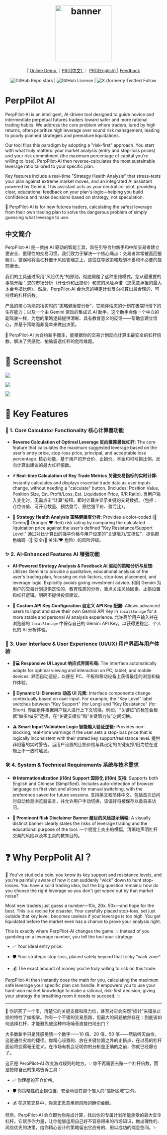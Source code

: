 <h1 align="center">
  <a href="https://perppilot.iamkane.com">
    <img src="asset/perppilot_ai.jpg?raw=true" width="180" height="180" alt="banner" /><br>
  </a>
</h1>

<p align="center"> | <a href="https://perppilot.iamkane.com/"> Online Demo </a> ｜<a href="./docs/README.zh.md">PRD(中文) </a> ｜ <a href="./docs/README.en.md">PRD(English) </a> |  <a href="https://github.com/szkane/PerpPilot-A/issues">Feedback</a><br></p>

<div align="center">
  
![GitHub Repo stars](https://img.shields.io/github/stars/szkane/PerpPilot-AI) | ![GitHub License](https://img.shields.io/github/license/szkane/PerpPilot-AI) | ![X (formerly Twitter) Follow](https://img.shields.io/twitter/follow/szkane) 
</div>

# PerpPilot AI

PerpPilot-AI is an intelligent, AI-driven tool designed to guide novice and intermediate perpetual futures traders toward safer and more rational trading habits. We address the core problem where traders, lured by high returns, often prioritize high leverage over sound risk management, leading to poorly planned strategies and premature liquidations.

Our tool flips this paradigm by adopting a "risk-first" approach. You start with what truly matters: your market analysis (entry and stop-loss prices) and your risk commitment (the maximum percentage of capital you're willing to lose). PerpPilot-AI then reverse-calculates the most sustainable leverage ratio tailored to your specific plan.

Key features include a real-time "Strategy Health Analysis" that stress-tests your plan against extreme market moves, and an integrated AI assistant powered by Gemini. This assistant acts as your neutral co-pilot, providing clear, educational feedback on your plan's logic—helping you build confidence and make decisions based on strategy, not speculation.

🎯 PerpPilot-AI is for new futures traders, calculating the safest leverage from their own trading plan to solve the dangerous problem of simply guessing what leverage to use.

## 中文简介

PerpPilot-AI 是一款由 AI 驱动的智能工具，旨在引导合约新手和中阶交易者建立更安全、更理性的交易习惯。我们致力于解决一个核心痛点：交易者常常被高回报吸引，错误地将高杠杆置于风险管理之上，这往往导致策略规划不善和不必要的提前爆仓。

我们的工具通过采用“风险优先”的原则，彻底颠覆了这种思维模式。您从最重要的事情开始：您的市场分析（开仓价和止损价）和您的风险承诺（您愿意承担的最大本金亏损比例）。然后，PerpPilot-AI 会为您的特定计划反向推算出最合理的、可持续的杠杆倍数。

产品的核心功能包括实时的“策略健康度分析”，它能评估您的计划在极端行情下的生存能力；以及一个由 Gemini 驱动的集成式 AI 助手。这个助手会像一个中立的副驾驶一样，为您的策略逻辑提供清晰、具有教育意义的反馈——帮助您建立信心，并基于策略而非侥幸来做出决策。

🎯 PerpPilot-AI 为合约新手而生，能根据你的交易计划反向计算出最安全的杠杆倍数，解决了凭感觉、拍脑袋选杠杆的危险难题。

# 🌠 Screenshot

![](asset/screenshot_1.png)

![](asset/screenshot_2.png)

![](asset/screenshot_3.png)

# 🌟 Key Features

### 🧮 1. Core Calculator Functionality 核心计算器功能

- **Reverse Calculation of Optimal Leverage 反向推算最优杠杆:**
  The core feature that calculates the maximum suggested leverage based on the user's entry price, stop-loss price, principal, and acceptable loss percentage.
  核心功能，基于用户的开仓价、止损价、本金和可亏损比例，反向计算出建议的最大杠杆倍数。

- **⚡ Real-time Calculation of Key Trade Metrics 关键交易指标的实时计算:**
  Instantly calculates and displays essential trade data as user inputs change, without needing a "calculate" button. (Includes: Position Value, Position Size, Est. Profit/Loss, Est. Liquidation Price, R/R Ratio).
  当用户输入变化时，无需点击“计算”按钮，即时计算并显示关键的交易数据。（包括：仓位价值、可开仓数量、预估盈亏、预估强平价、盈亏比）。

- **🚦 Strategy Health Analysis 策略健康度分析:**
  Provides a color-coded (💚 Green/🧡 Orange/ ❤️ Red) risk rating by comparing the calculated liquidation price against the user's defined "Key Resistance/Support Level."
  通过对比计算出的强平价格与用户设定的“关键阻力/支撑位”，提供颜色编码（💚 安全/🧡 关注/❤️ 危险）的风险评级。

### ✨ 2. AI-Enhanced Features AI 增强功能

- **AI-Powered Strategy Analysis & Feedback AI 驱动的策略分析与反馈:**
  Utilizes Gemini to provide a qualitative, educational analysis of the user's trading plan, focusing on risk factors, stop-loss placement, and leverage logic. Explicitly avoids giving investment advice.
  利用 Gemini 为用户的交易计划提供定性的、教育性质的分析，重点关注风险因素、止损设置和杠杆逻辑。明确不提供投资建议。

- **🔑 Custom API Key Configuration 自定义 API Key 配置:**
  Allows advanced users to input and save their own Gemini API Key in `localStorage` for a more stable and personal AI analysis experience.
  允许高阶用户输入并在浏览器的 `localStorage` 中保存自己的 Gemini API Key，以获得更稳定、个人化的 AI 分析体验。

### 🎨 3. User Interface & User Experience (UI/UX) 用户界面与用户体验

- **📱💻 Responsive UI Layout 响应式界面布局:**
  The interface automatically adapts for optimal viewing and interaction on PC, tablet, and mobile devices.
  界面自动适应，以便在 PC、平板和移动设备上获得最佳的浏览和操作体验。

- **🔄 Dynamic UI Elements 动态 UI 元素:**
  Interface components change contextually based on user input. For example, the "Key Level" label switches between "Key Support" (for Long) and "Key Resistance" (for Short).
  界面组件根据用户输入进行上下文切换。例如，“关键位”的标签会根据“做多/做空”选择，在“关键支撑位”和“关键阻力位”之间切换。

- **⚠️ Smart Input Validation Logic 智能输入验证逻辑:**
  Provides non-blocking, real-time warnings if the user sets a stop-loss price that is logically inconsistent with their stated key support/resistance level.
  提供非阻塞的实时警告。当用户设置的止损价格与其设定的关键支撑/阻力位在逻辑上不一致时触发。

### 🛠️ 4. System & Technical Requirements 系统与技术需求

- **🌐 Internationalization (i18n) Support 国际化 (i18n) 支持:**
  Supports both English and Chinese (Simplified). Includes auto-detection of browser language on first visit and allows for manual switching, with the preference saved for future sessions.
  支持英文和简体中文。包括首次访问时自动检测浏览器语言，并允许用户手动切换，该偏好将被保存以备将来访问。

- **📢 Prominent Risk Disclaimer Banner 醒目的风险提示横幅:**
  A visually distinct banner clearly states the risks of leverage trading and the educational purpose of the tool.
  一个视觉上突出的横幅，清晰地声明杠杆交易的风险以及本工具的教育目的。

# ❓ Why PerpPolit AI？

🧠 You've studied a coin, you know its key support and resistance levels, and you're painfully aware of how it can suddenly "wick" down to hunt stop-losses. You have a solid trading idea, but the big question remains: how do you choose the right leverage so you don't get wiped out by that market noise?

Most new traders just guess a number—10x, 20x, 50x—and hope for the best. This is a recipe for disaster. Your carefully placed stop-loss, set just outside that key level, becomes useless if your leverage is too high. You get liquidated before the market even has a chance to prove your analysis right.

This is exactly where PerpPilot-AI changes the game. 💡 Instead of you gambling on a leverage number, you tell the tool your strategy:

- ✅ Your ideal entry price.

- 🛡️ Your strategic stop-loss, placed safely beyond that tricky "wick zone".

- 💰 The exact amount of money you're truly willing to risk on this trade.

PerpPilot-AI then instantly does the math for you, calculating the maximum safe leverage your specific plan can handle. It empowers you to use your hard-won market knowledge to make a rational, risk-first decision, giving your strategy the breathing room it needs to succeed. ✨

---

🧠 你研究了一个币，清楚它的关键支撑和阻力位，甚至对它会突然“插针”来猎杀止损的特性了如指掌。你有一个不错的交易思路，但最大的问题依然存在：到底该如何选择杠杆，才能避免被这种市场噪音直接扫地出门？

大多数新手只是凭感觉猜一个数字——10 倍、20 倍、50 倍——然后听天由命。这是通往灾难的捷径。你精心设置的、放在关键位置之外的止损点，在过高的杠杆面前将变得毫无意义。在市场有机会证明你的分析是正确的之前，你就已经爆仓了。

这正是 PerpPilot-AI 改变游戏规则的地方。💡 你不再需要去赌一个杠杆倍数，而是把你自己的策略告诉工具：

- ✅ 你理想的开仓价格。

- 🛡️ 你策略性的止损位置，安全地设在那个恼人的“插针区域”之外。

- 💰 在这笔交易中，你真正愿意承担风险的确切金额。

然后，PerpPilot-AI 会立即为你完成计算，找出你的专属计划所能承受的最大安全杠杆。它赋予你力量，让你能够运用自己好不容易得来的市场知识，做出理性的、风险优先的决策，给你精心设计的策略留出它应有的、用以成功的喘息空间。✨
